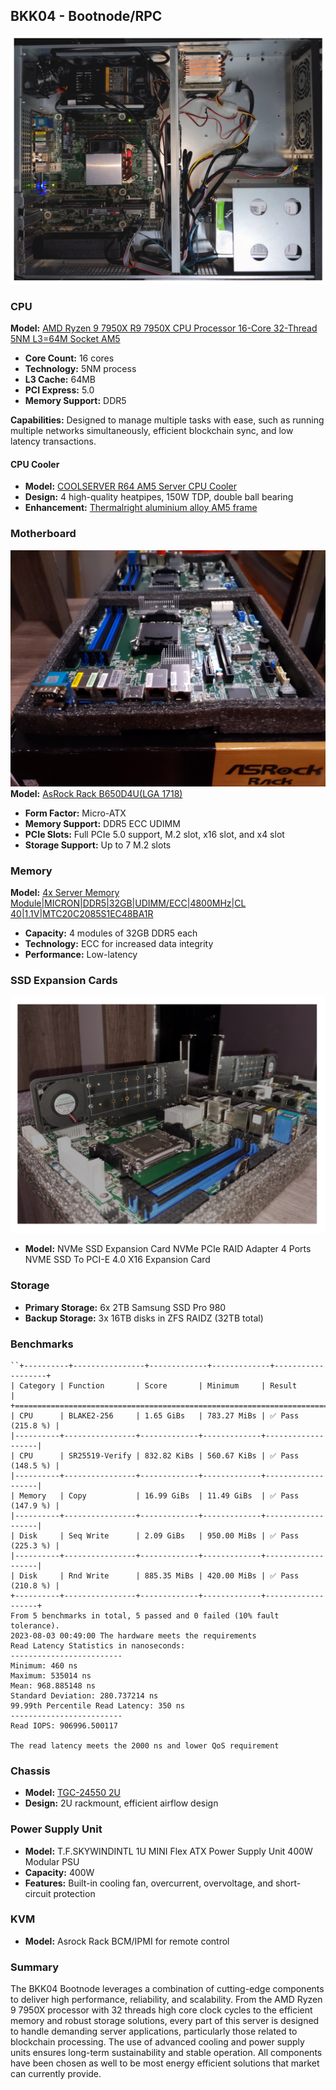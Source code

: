 ## BKK04 - Bootnode/RPC
![BKK04](./images/bkk04/bkk04_internals.webp)

### CPU
**Model:** [AMD Ryzen 9 7950X R9 7950X CPU Processor 16-Core 32-Thread 5NM L3=64M Socket AM5](https://www.amd.com/en/products/cpu/amd-ryzen-9-7950x)

- **Core Count:** 16 cores
- **Technology:** 5NM process
- **L3 Cache:** 64MB
- **PCI Express:** 5.0
- **Memory Support:** DDR5

**Capabilities:** Designed to manage multiple tasks with ease, such as running
multiple networks simultaneously, efficient blockchain sync, and low latency
transactions.

#### CPU Cooler
- **Model:** [COOLSERVER R64 AM5 Server CPU Cooler](https://aliexpress.com/item/1005004850411911.html)
- **Design:** 4 high-quality heatpipes, 150W TDP, double ball bearing
- **Enhancement:** [Thermalright aluminium alloy AM5 frame](https://aliexpress.com/item/1005004904430608.html)

### Motherboard
![Motherboard as new](./images/bkk04/bkk04_motherboard_new.webp)
**Model:** [AsRock Rack B650D4U(LGA 1718)](https://www.asrockrack.com/general/productdetail.asp?Model=B650D4U#Specifications)

- **Form Factor:** Micro-ATX
- **Memory Support:** DDR5 ECC UDIMM
- **PCIe Slots:** Full PCIe 5.0 support, M.2 slot, x16 slot, and x4 slot
- **Storage Support:** Up to 7 M.2 slots

### Memory
**Model:** [4x Server Memory Module|MICRON|DDR5|32GB|UDIMM/ECC|4800MHz|CL 40|1.1V|MTC20C2085S1EC48BA1R](https://www.amazon.com/Server-Memory-Module-4800MHz-MTC20C2085S1EC48BA1R)

- **Capacity:** 4 modules of 32GB DDR5 each
- **Technology:** ECC for increased data integrity
- **Performance:** Low-latency

### SSD Expansion Cards
![Extension card](./images/bkk04/bkk04_motherboard.webp)
- **Model:** NVMe SSD Expansion Card NVMe PCIe RAID Adapter 4 Ports NVME SSD To
PCI-E 4.0 X16 Expansion Card

### Storage
- **Primary Storage:** 6x 2TB Samsung SSD Pro 980
- **Backup Storage:** 3x 16TB disks in ZFS RAIDZ (32TB total)

### Benchmarks
```
``+----------+----------------+-------------+-------------+-------------------+
| Category | Function       | Score       | Minimum     | Result            |
+===========================================================================+
| CPU      | BLAKE2-256     | 1.65 GiBs   | 783.27 MiBs | ✅ Pass (215.8 %) |
|----------+----------------+-------------+-------------+-------------------|
| CPU      | SR25519-Verify | 832.82 KiBs | 560.67 KiBs | ✅ Pass (148.5 %) |
|----------+----------------+-------------+-------------+-------------------|
| Memory   | Copy           | 16.99 GiBs  | 11.49 GiBs  | ✅ Pass (147.9 %) |
|----------+----------------+-------------+-------------+-------------------|
| Disk     | Seq Write      | 2.09 GiBs   | 950.00 MiBs | ✅ Pass (225.3 %) |
|----------+----------------+-------------+-------------+-------------------|
| Disk     | Rnd Write      | 885.35 MiBs | 420.00 MiBs | ✅ Pass (210.8 %) |
+----------+----------------+-------------+-------------+-------------------+
From 5 benchmarks in total, 5 passed and 0 failed (10% fault tolerance).
2023-08-03 00:49:00 The hardware meets the requirements
Read Latency Statistics in nanoseconds:
-------------------------
Minimum: 460 ns
Maximum: 535014 ns
Mean: 968.885148 ns
Standard Deviation: 280.737214 ns
99.99th Percentile Read Latency: 350 ns
-------------------------
Read IOPS: 906996.500117

The read latency meets the 2000 ns and lower QoS requirement
```

### Chassis
- **Model:** [TGC-24550 2U](https://www.pcgallery.co.th/product/tgc-24550-3-0/)
- **Design:** 2U rackmount, efficient airflow design

### Power Supply Unit
- **Model:** T.F.SKYWINDINTL 1U MINI Flex ATX Power Supply Unit 400W Modular
PSU
- **Capacity:** 400W
- **Features:** Built-in cooling fan, overcurrent, overvoltage, and
short-circuit protection

### KVM
- **Model:** Asrock Rack BCM/IPMI for remote control

### Summary

The BKK04 Bootnode leverages a combination of cutting-edge components to
deliver high performance, reliability, and scalability. From the AMD Ryzen 9
7950X processor with 32 threads high core clock cycles to the efficient memory
and robust storage solutions, every part of this server is designed to handle
demanding server applications, particularly those related to blockchain
processing. The use of advanced cooling and power supply units ensures
long-term sustainability and stable operation. All components have been
chosen as well to be most energy efficient solutions that market can currently
provide.
